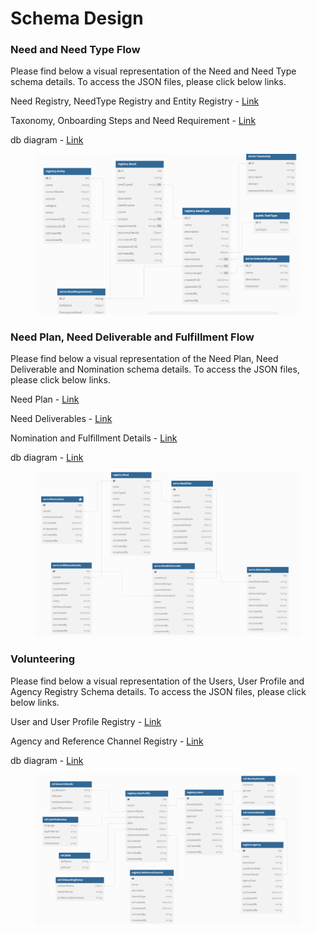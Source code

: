 # Schema Design

### Need and Need Type Flow

Please find below a visual representation of the Need and Need Type schema details. To access the JSON files, please click below links.&#x20;

Need Registry, NeedType Registry and Entity Registry - [Link](https://github.com/Sunbird-Serve/sunbird-serve-need/tree/main/schemas/registry)

Taxonomy, Onboarding Steps and Need Requirement - [Link](https://github.com/Sunbird-Serve/sunbird-serve-need/tree/main/schemas/serve)

db diagram - [Link](https://dbdiagram.io/d/6482eaee722eb77494adf284)

<figure><img src="../../.gitbook/assets/image (7).png" alt=""><figcaption></figcaption></figure>

### Need Plan, Need Deliverable and Fulfillment Flow

Please find below a visual representation of the Need Plan, Need Deliverable and Nomination schema details. To access the JSON files, please click below links.

Need Plan - [Link](https://github.com/Sunbird-Serve/sunbird-serve-need/tree/main/schemas/serve)

Need Deliverables - [Link](https://github.com/Sunbird-Serve/sunbird-serve-need/tree/main/schemas/serve)

Nomination and Fulfillment Details - [Link](https://github.com/Sunbird-Serve/sunbird-serve-fulfill/tree/main/schema/serve)

db diagram - [Link](./)

<figure><img src="../../.gitbook/assets/image (5).png" alt=""><figcaption></figcaption></figure>

### Volunteering

Please find below a visual representation of the Users, User Profile and Agency Registry Schema details. To access the JSON files, please click below links.

User and User Profile Registry - [Link](https://github.com/Sunbird-Serve/sunbird-serve-volunteering/tree/main/schema/registry)

Agency and Reference Channel Registry - [Link](https://github.com/Sunbird-Serve/sunbird-serve-volunteering/tree/main/schema/registry)

db diagram - [Link](https://dbdiagram.io/d/648d60bc02bd1c4a5ea1fe4f)

<figure><img src="../../.gitbook/assets/volflow.png" alt=""><figcaption></figcaption></figure>
